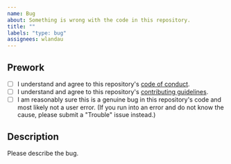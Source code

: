 ```yaml
---
name: Bug
about: Something is wrong with the code in this repository.
title: ""
labels: "type: bug"
assignees: wlandau
---
```


## Prework

* [ ] I understand and agree to this repository's [code of conduct](https://github.com/wlandau/targets-design/blob/main/CODE_OF_CONDUCT.md).
* [ ] I understand and agree to this repository's [contributing guidelines](https://github.com/wlandau/targets-design/blob/main/CONTRIBUTING.md).
* [ ] I am reasonably sure this is a genuine bug in this repository's code and most likely not a user error. (If you run into an error and do not know the cause, please submit a "Trouble" issue instead.)

## Description

Please describe the bug.
